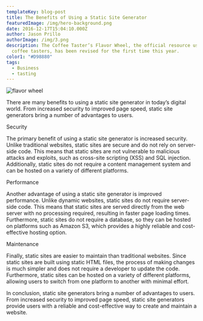 ```yaml
---
templateKey: blog-post
title: The Benefits of Using a Static Site Generator
featuredImage: /img/hero-background.png
date: 2016-12-17T15:04:10.000Z
author: Jason Prillo
authorImage: /img/3.png
description: The Coffee Taster’s Flavor Wheel, the official resource used by
  coffee tasters, has been revised for the first time this year.
color1: "#D98880"
tags:
  - Business
  - tasting
---
```


![flavor wheel](/img/hero-background.png)


There are many benefits to using a static site generator in today’s digital world. From increased security to improved page speed, static site generators bring a number of advantages to users. 


Security

The primary benefit of using a static site generator is increased security. Unlike traditional websites, static sites are secure and do not rely on server-side code. This means that static sites are not vulnerable to malicious attacks and exploits, such as cross-site scripting (XSS) and SQL injection. Additionally, static sites do not require a content management system and can be hosted on a variety of different platforms. 


Performance

Another advantage of using a static site generator is improved performance. Unlike dynamic websites, static sites do not require server-side code. This means that static sites are served directly from the web server with no processing required, resulting in faster page loading times. Furthermore, static sites do not require a database, so they can be hosted on platforms such as Amazon S3, which provides a highly reliable and cost-effective hosting option. 


Maintenance

Finally, static sites are easier to maintain than traditional websites. Since static sites are built using static HTML files, the process of making changes is much simpler and does not require a developer to update the code. Furthermore, static sites can be hosted on a variety of different platforms, allowing users to switch from one platform to another with minimal effort. 


In conclusion, static site generators bring a number of advantages to users. From increased security to improved page speed, static site generators provide users with a reliable and cost-effective way to create and maintain a website.